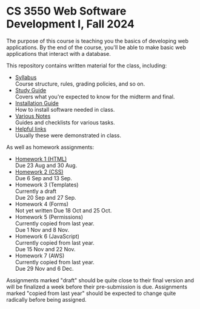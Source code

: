 CS 3550 Web Software Development I, Fall 2024
=============================================

The purpose of this course is teaching you the basics of developing
web applications. By the end of the course, you'll be able to make
basic web applications that interact with a database.

This repository contains written material for the class, including:

* [Syllabus](syllabus.md) \
  Course structure, rules, grading policies, and so on.
* [Study Guide](study-guide.md) \
  Covers what you're expected to know for the midterm and final.
* [Installation Guide](install.md) \
  How to install software needed in class.
* [Various Notes](notes.md) \
  Guides and checklists for various tasks.
* [Helpful links](links.md) \
  Usually these were demonstrated in class.
  
As well as homework assignments:

* [Homework 1 (HTML)](hw1.md) \
  Due 23 Aug and 30 Aug.
* [Homework 2 (CSS)](hw2.md) \
  Due 6 Sep and 13 Sep.
* Homework 3 (Templates) \
  Currently a draft \
  Due 20 Sep and 27 Sep.
* Homework 4 (Forms) \
  Not yet written
  Due 18 Oct and 25 Oct.
* Homework 5 (Permissions) \
  Currently copied from last year. \
  Due 1 Nov and 8 Nov.
* Homework 6 (JavaScript) \
  Currently copied from last year. \
  Due 15 Nov and 22 Nov.
* Homework 7 (AWS) \
  Currently copied from last year. \
  Due 29 Nov and 6 Dec.

Assignments marked "draft" should be quite close to their final
version and will be finalized a week before their pre-submission is
due. Assignments marked "copied from last year" should be expected to
change quite radically before being assigned.
